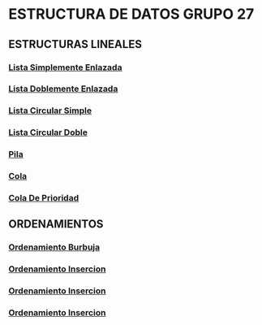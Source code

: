 # ESTRUCTURA DE DATOS GRUPO 27

##  ESTRUCTURAS LINEALES
### [Lista Simplemente Enlazada](https://tytusdb.github.io/tytusds/20211SVAC/G27/Lineal_Structures/simple_list.html)
### [Lista Doblemente Enlazada](https://tytusdb.github.io/tytusds/20211SVAC/G27/Lineal_Structures/double_list.html)
### [Lista Circular Simple](https://tytusdb.github.io/tytusds/20211SVAC/G27/Lineal_Structures/ListaCircularSimple.html)
### [Lista Circular Doble](https://tytusdb.github.io/tytusds/20211SVAC/G27/Lineal_Structures/ListaCirDoble.html)
### [Pila](https://tytusdb.github.io/tytusds/20211SVAC/G27/Lineal_Structures/Pila.html)
### [Cola](https://tytusdb.github.io/tytusds/20211SVAC/G27/Lineal_Structures/Cola.html)
### [Cola De Prioridad](https://tytusdb.github.io/tytusds/20211SVAC/G27/Lineal_Structures/ColaP.html)

## ORDENAMIENTOS
### [Ordenamiento Burbuja](https://tytusdb.github.io/tytusds/20211SVAC/G27/ordenamientos/bubleSort.html)
### [Ordenamiento Insercion](https://tytusdb.github.io/tytusds/20211SVAC/G27/ordenamientos/insertionSort.html)
### [Ordenamiento Insercion](https://tytusdb.github.io/tytusds/20211SVAC/G27/ordenamientos/Rapido.html)
### [Ordenamiento Insercion](https://tytusdb.github.io/tytusds/20211SVAC/G27/ordenamientos/Seleccion.html)
